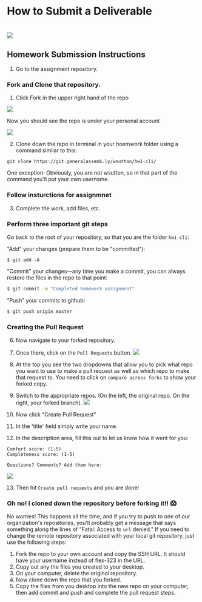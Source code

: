 # How to Submit a Deliverable

# ![](images/ga.png)

## Homework Submission Instructions

1. Go to the assignment repository.

### Fork and Clone that repository.

1. Click Fork in the upper right hand of the repo

![](images/fork1.JPG)

Now you should see the repo is under your personal account

![](images/fork2.JPG)

2. Clone down the repo in terminal in your hoemwork folder using a command simliar to this:

```git clone https://git.generalassemb.ly/wsutton/hw1-cli/```

One exception: Obviously, you are not wsutton, so in that part of the command you'll put your own username.

### Follow insturctions for assignmnet

3. Complete the work, add files, etc.

### Perform three important git steps

Go back to the root of your repository, so that you are the folder `hw1-cli`:

"Add" your changes (prepare them to be "committed"):
```
$ git add -A
```

"Commit" your changes—any time you make a commit, you can always restore the files in the repo to that point:
```bash
$ git commit -m "Completed homework assignment"
```

"Push" your commits to github:
```bash
$ git push origin master
```


### Creating the Pull Request

6. Now navigate to your forked repository.

7. Once there, click on the `Pull Requests` button.
![](./images/pr1.JPG)

8. At the top you see the two dropdowns that allow you to pick what repo you want to use to make a pull request as well as which repo to make that request to.
You need to click on `compare across forks` to show your forked copy.

9. Switch to the appropriate repos. (On the left, the original repo. On the right, your forked branch).
![](./images/pr2.JPG)

10. Now click "Create Pull Request"

11. In the 'title' field simply write your name.

12. In the description area, fill this out to let us know how it went for you:
```
Comfort score: (1-5)
Completeness score: (1-5)

Questions? Comments? Add them here:

```
![](./images/pr3.JPG)

13. Then hit `Create pull requests` and you are done!


### Oh no! I cloned down the repository before forking it!! 😱

No worries! This happens all the time, and if you try to push to one of our organization's repositories, you'll probably get a message that says something along the lines of "Fatal: Access to `url` denied." If you need to change the remote repository associated with your local git repository, just use the following steps: 

1. Fork the repo to your own account and copy the SSH URL. It should have your username instead of flex-323 in the URL. 
2. Copy out any the files you created to your desktop.
3. On your computer, delete the original repository.
4. Now clone down the repo that you forked.
5. Copy the files from you desktop into the new repo on your computer, then add commit and push and complete the pull request steps.

